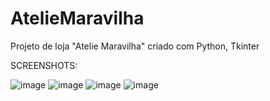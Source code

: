 # AtelieMaravilha
Projeto de loja "Atelie Maravilha" criado com Python, Tkinter


SCREENSHOTS:

![image](https://github.com/lmoura00/AtelieMaravilha/assets/106556785/79e1a832-05a2-4ce9-92c0-583d2bc8ece9)
![image](https://github.com/lmoura00/AtelieMaravilha/assets/106556785/524a0505-9273-4f27-9534-5a26f5f6d105)
![image](https://github.com/lmoura00/AtelieMaravilha/assets/106556785/a4b978c1-b974-4d73-afb6-1ca36ac71d41)
![image](https://github.com/lmoura00/AtelieMaravilha/assets/106556785/1f2933e2-92b8-4596-84a9-dfa6c4e24dde)





